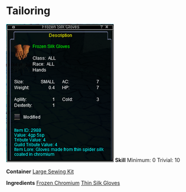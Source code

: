 <!-- TITLE: Frozen Silk Gloves -->
<!-- SUBTITLE: Made of spider silk soaked in chromium -->

# Tailoring
![Frozen Silk Gloves](/uploads/tailoring/frozen-silk-gloves.png "Frozen Silk Gloves")
**Skill**
Minimum: 0
Trivial: 10

**Container**
[Large Sewing Kit](large-sewing-kit)

**Ingredients**
[Frozen Chromium](frozen-chromium)
[Thin Silk Gloves](thin-silk-gloves)